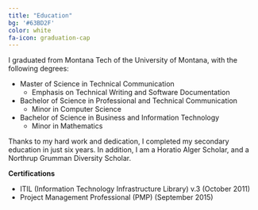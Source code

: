 ```yaml
---
title: "Education"
bg: '#63BD2F'
color: white
fa-icon: graduation-cap
---
```


I graduated from Montana Tech of the University of Montana, with the following degrees:  
- Master of Science in Technical Communication
  + Emphasis on Technical Writing and Software Documentation
- Bachelor of Science in Professional and Technical Communication
  + Minor in Computer Science
- Bachelor of Science in Business and Information Technology
  + Minor in Mathematics

Thanks to my hard work and dedication, I completed my secondary education in just six years.  In addition, I am a Horatio Alger Scholar, and a Northrup Grumman Diversity Scholar.

**Certifications**
- ITIL (Information Technology Infrastructure Library) v.3 (October 2011)
- Project Management Professional (PMP) (September 2015)
